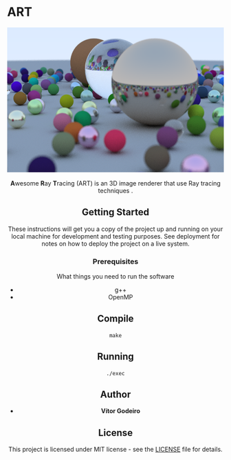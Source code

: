 # ART
<p align="center">
  <img src="https://github.com/vitorgodeiro/ART/blob/master/result.png" ><center>
</p>

 **A**wesome **R**ay **T**racing (ART) is an 3D image renderer that use Ray tracing techniques .  
 
## Getting Started

These instructions will get you a copy of the project up and running on your local machine for development and testing purposes. See deployment for notes on how to deploy the project on a live system.

### Prerequisites

What things you need to run the software 


* g++
* OpenMP


## Compile

```
make
```

## Running 

```
./exec
```
## Author

* **Vítor Godeiro**

## License
This project is licensed under MIT license - see the [LICENSE](LICENSE) file for details.
